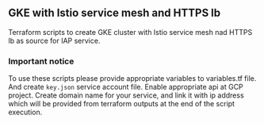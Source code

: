 ## GKE with Istio service mesh and HTTPS lb
Terraform scripts to create GKE cluster with Istio service mesh nad HTTPS lb as source for IAP service.

### Important notice
To use these scripts please provide appropriate variables to variables.tf file.
And create `key.json` service account file.
Enable appropriate api at GCP project. 
Create domain name for your service, and link it with ip address which will be provided from terraform outputs at the end of the script execution. 
